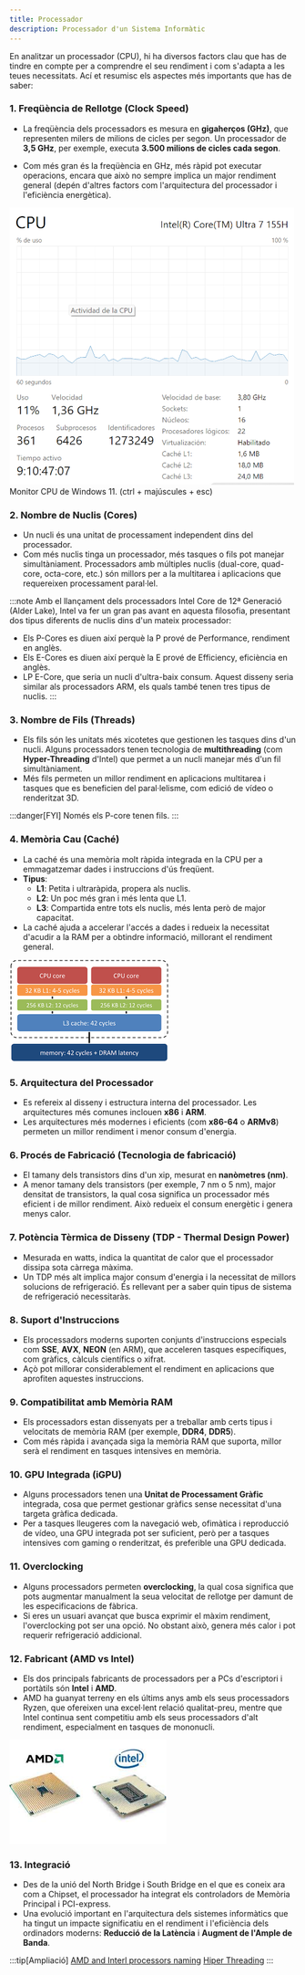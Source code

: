 ```yaml
---
title: Processador
description: Processador d'un Sistema Informàtic
---
```


En analitzar un processador (CPU), hi ha diversos factors clau que has de tindre en compte per a comprendre el seu rendiment i com s'adapta a les teues necessitats. Ací et resumisc els aspectes més importants que has de saber:

### 1. **Freqüència de Rellotge (Clock Speed)**

- La freqüència dels processadors es mesura en **gigaherços (GHz)**, que representen milers de milions de cicles per segon. Un processador de **3,5 GHz**, per exemple, executa **3.500 milions de cicles cada segon**.

- Com més gran és la freqüència en GHz, més ràpid pot executar operacions, encara que això no sempre implica un major rendiment general (depén d'altres factors com l'arquitectura del processador i l'eficiència energètica).

![Monitor CPU W11](../../../../assets/ut1/cpuMonitor.png)
Monitor CPU de Windows 11. (ctrl + majúscules + esc)

### 2. **Nombre de Nuclis (Cores)**
   - Un nucli és una unitat de processament independent dins del processador.
   - Com més nuclis tinga un processador, més tasques o fils pot manejar simultàniament. Processadors amb múltiples nuclis (dual-core, quad-core, octa-core, etc.) són millors per a la multitarea i aplicacions que requereixen processament paral·lel.
   
   :::note
   Amb el llançament dels processadors Intel Core de 12ª Generació (Alder Lake), Intel va fer un gran pas avant en aquesta filosofia, presentant dos tipus diferents de nuclis dins d'un mateix processador:

   - Els P-Cores es diuen així perquè la P prové de Performance, rendiment en anglès.
   - Els E-Cores es diuen així perquè la E prové de Efficiency, eficiència en anglès.
   - LP E-Core, que seria un nucli d'ultra-baix consum. Aquest disseny seria similar als processadors ARM, els quals també tenen tres tipus de nuclis.
   :::

### 3. **Nombre de Fils (Threads)**
   - Els fils són les unitats més xicotetes que gestionen les tasques dins d'un nucli. Alguns processadors tenen tecnologia de **multithreading** (com **Hyper-Threading** d'Intel) que permet a un nucli manejar més d'un fil simultàniament.
   - Més fils permeten un millor rendiment en aplicacions multitarea i tasques que es beneficien del paral·lelisme, com edició de vídeo o renderitzat 3D.

:::danger[FYI]
Només els P-core tenen fils.
:::

### 4. **Memòria Cau (Caché)**
   - La caché és una memòria molt ràpida integrada en la CPU per a emmagatzemar dades i instruccions d'ús freqüent.
   - **Tipus**: 
     - **L1**: Petita i ultraràpida, propera als nuclis.
     - **L2**: Un poc més gran i més lenta que L1.
     - **L3**: Compartida entre tots els nuclis, més lenta però de major capacitat.
   - La caché ajuda a accelerar l'accés a dades i redueix la necessitat d'acudir a la RAM per a obtindre informació, millorant el rendiment general.

   ![Caches L1, L2, L3](../../../../assets/ut1/caches.png) 

### 5. **Arquitectura del Processador**
   - Es refereix al disseny i estructura interna del processador. Les arquitectures més comunes inclouen **x86** i **ARM**.
   - Les arquitectures més modernes i eficients (com **x86-64** o **ARMv8**) permeten un millor rendiment i menor consum d'energia.

### 6. **Procés de Fabricació (Tecnologia de fabricació)**
   - El tamany dels transistors dins d'un xip, mesurat en **nanòmetres (nm)**.
   - A menor tamany dels transistors (per exemple, 7 nm o 5 nm), major densitat de transistors, la qual cosa significa un processador més eficient i de millor rendiment. Això redueix el consum energètic i genera menys calor.

### 7. **Potència Tèrmica de Disseny (TDP - Thermal Design Power)**
   - Mesurada en watts, indica la quantitat de calor que el processador dissipa sota càrrega màxima.
   - Un TDP més alt implica major consum d'energia i la necessitat de millors solucions de refrigeració. És rellevant per a saber quin tipus de sistema de refrigeració necessitaràs.

### 8. **Suport d'Instruccions**
   - Els processadors moderns suporten conjunts d'instruccions especials com **SSE**, **AVX**, **NEON** (en ARM), que acceleren tasques específiques, com gràfics, càlculs científics o xifrat.
   - Açò pot millorar considerablement el rendiment en aplicacions que aprofiten aquestes instruccions.

### 9. **Compatibilitat amb Memòria RAM**
   - Els processadors estan dissenyats per a treballar amb certs tipus i velocitats de memòria RAM (per exemple, **DDR4**, **DDR5**).
   - Com més ràpida i avançada siga la memòria RAM que suporta, millor serà el rendiment en tasques intensives en memòria.

### 10. **GPU Integrada (iGPU)**
   - Alguns processadors tenen una **Unitat de Processament Gràfic** integrada, cosa que permet gestionar gràfics sense necessitat d'una targeta gràfica dedicada.
   - Per a tasques lleugeres com la navegació web, ofimàtica i reproducció de vídeo, una GPU integrada pot ser suficient, però per a tasques intensives com gaming o renderitzat, és preferible una GPU dedicada.

### 11. **Overclocking**
   - Alguns processadors permeten **overclocking**, la qual cosa significa que pots augmentar manualment la seua velocitat de rellotge per damunt de les especificacions de fàbrica.
   - Si eres un usuari avançat que busca exprimir el màxim rendiment, l'overclocking pot ser una opció. No obstant això, genera més calor i pot requerir refrigeració addicional.

### 12. **Fabricant (AMD vs Intel)**
   - Els dos principals fabricants de processadors per a PCs d'escriptori i portàtils són **Intel** i **AMD**.
   - AMD ha guanyat terreny en els últims anys amb els seus processadors Ryzen, que ofereixen una excel·lent relació qualitat-preu, mentre que Intel continua sent competitiu amb els seus processadors d'alt rendiment, especialment en tasques de mononucli.

![Processador AMD i Intel](../../../../assets/ut1/procesador.jpg) 

### 13. **Integració**
   - Des de la unió del North Bridge i South Bridge en el que es coneix ara com a Chipset, el processador ha integrat els controladors de Memòria Principal i PCI-express.
   - Una evolució important en l'arquitectura dels sistemes informàtics que ha tingut un impacte significatiu en el rendiment i l'eficiència dels ordinadors moderns: **Reducció de la Latència** i **Augment de l'Ample de Banda**.

:::tip[Ampliació]
[AMD and Interl processors naming](https://www.youtube.com/watch?v=ELJxau5qaQI)
[Hiper Threading](https://www.youtube.com/watch?v=lrT9Bl0MCXQ)
:::